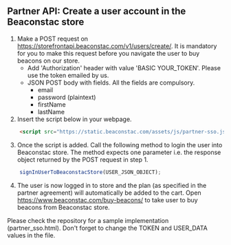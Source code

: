 ## Partner API: Create a user account in the Beaconstac store

1. Make a POST request on https://storefrontapi.beaconstac.com/v1/users/create/. It is mandatory for you to make this request before you navigate the user to buy beacons on our store.
    - Add 'Authorization' header with value 'BASIC YOUR_TOKEN'. Please use the token emailed by us.
    - JSON POST body with fields. All the fields are compulsory.
        - email
        - password (plaintext)
        - firstName
        - lastName
2. Insert the script below in your webpage.
```html
    <script src="https://static.beaconstac.com/assets/js/partner-sso.js"></script>
```
3. Once the script is added. Call the following method to login the user into Beaconstac store.
  The method expects one parameter i.e. the response object returned by the POST request in step 1.
```javascript
    signInUserToBeaconstacStore(USER_JSON_OBJECT);
```
4. The user is now logged in to store and the plan (as specified in the partner agreement) will automatically be added to the cart. Open https://www.beaconstac.com/buy-beacons/ to take user to buy beacons from Beaconstac store.


Please check the repository for a sample implementation (partner_sso.html). Don't forget to change the TOKEN and USER_DATA values in the file.
